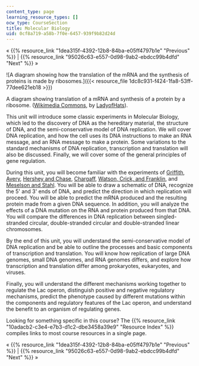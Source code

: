 ```yaml
---
content_type: page
learning_resource_types: []
ocw_type: CourseSection
title: Molecular Biology
uid: 0cf8a719-a58b-7f0e-6457-939f9b82d24d
---
```


« {{% resource_link "1dea315f-4392-12b8-84ba-e05ff4797b1e" "Previous" %}} | {{% resource_link "95026c63-e557-0d98-9ab2-ebdcc99b4dfd" "Next" %}} »

![A diagram showing how the translation of the mRNA and the synthesis of proteins is made by ribosomes.]({{< resource_file 1dc8c931-f424-1fa8-53ff-77dee621eb18 >}})

A diagram showing translation of a mRNA and synthesis of a protein by a ribosome. ([Wikimedia Commons](http://commons.wikimedia.org/wiki/Main_Page), by [LadyofHats](http://commons.wikimedia.org/wiki/User:LadyofHats)).

This unit will introduce some classic experiments in Molecular Biology, which led to the discovery of DNA as the hereditary material, the structure of DNA, and the semi-conservative model of DNA replication. We will cover DNA replication, and how the cell uses its DNA instructions to make an RNA message, and an RNA message to make a protein. Some variations to the standard mechanisms of DNA replication, transcription and translation will also be discussed. Finally, we will cover some of the general principles of gene regulation.

During this unit, you will become familiar with the experiments of [Griffith](http://en.wikipedia.org/wiki/Griffith's_experiment), [Avery](http://en.wikipedia.org/wiki/Oswald_Avery), [Hershey and Chase](http://en.wikipedia.org/wiki/Hershey_and_Chase), [Chargaff](http://en.wikipedia.org/wiki/Erwin_Chargaff), [Watson, Crick, and Franklin](http://en.wikipedia.org/wiki/Molecular_Structure_of_Nucleic_Acids:_A_Structure_for_Deoxyribose_Nucleic_Acid), and [Meselson and Stahl](http://en.wikipedia.org/wiki/Meselson%E2%80%93Stahl_experiment). You will be able to draw a schematic of DNA, recognize the 5' and 3' ends of DNA, and predict the direction in which replication will proceed. You will be able to predict the mRNA produced and the resulting protein made from a given DNA sequence. In addition, you will analyze the effects of a DNA mutation on the RNA and protein produced from that DNA. You will compare the differences in DNA replication between singled-stranded circular, double-stranded circular and double-stranded linear chromosomes.

By the end of this unit, you will understand the semi-conservative model of DNA replication and be able to outline the processes and basic components of transcription and translation. You will know how replication of large DNA genomes, small DNA genomes, and RNA genomes differs, and explore how transcription and translation differ among prokaryotes, eukaryotes, and viruses.

Finally, you will understand the different mechanisms working together to regulate the Lac operon, distinguish positive and negative regulatory mechanisms, predict the phenotype caused by different mutations within the components and regulatory features of the Lac operon, and understand the benefit to an organism of regulating genes.

Looking for something specific in this course? The {{% resource_link "10adacb2-c3e4-e7b3-d1c2-dbe3458a39e9" "Resource Index" %}} compiles links to most course resources in a single page.

« {{% resource_link "1dea315f-4392-12b8-84ba-e05ff4797b1e" "Previous" %}} | {{% resource_link "95026c63-e557-0d98-9ab2-ebdcc99b4dfd" "Next" %}} »